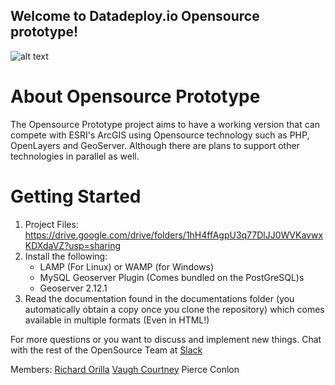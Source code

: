 ## Welcome to Datadeploy.io Opensource prototype!
![alt text](https://i.imgur.com/pN8hRM1.png?1 "Prototype Header")

# About Opensource Prototype
The Opensource Prototype project aims to have a working version that can compete with ESRI's ArcGIS using Opensource technology such as PHP, OpenLayers and GeoServer. Although there are plans to support other technologies in parallel as well.

# Getting Started
1) Project Files: https://drive.google.com/drive/folders/1hH4ffAgpU3q77DlJJ0WVKavwxKDXdaVZ?usp=sharing
2) Install the following:
    * LAMP (For Linux) or WAMP (for Windows)
    * MySQL Geoserver Plugin (Comes bundled on the PostGreSQL)s
    * Geoserver 2.12.1
3) Read the documentation found in the documentations folder (you automatically obtain a copy once you clone the repository) which comes available in multiple formats (Even in HTML!)

For more questions or you want to discuss and implement new things. Chat with the rest of the OpenSource Team at [Slack](http://datadeployteam.slack.com/)

Members:
[Richard Orilla](linkedin.com/in/richard-orilla)
[Vaugh Courtney](https://github.com/datadeploytest1)
Pierce Conlon
